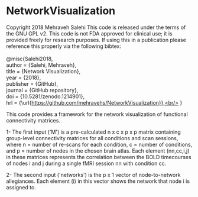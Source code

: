 # NetworkVisualization

Copyright 2018 Mehraveh Salehi
This code is released under the terms of the GNU GPL v2. This code
is not FDA approved for clinical use; it is provided
freely for research purposes. If using this in a publication
please reference this properly via the following bibtex:
<br/><br/>
@misc{Salehi2018,<br/>
  author = {Salehi, Mehraveh},<br/>
  title = {Network Visualization},<br/>
  year = {2018},<br/>
  publisher = {GitHub},<br/>
  journal = {GitHub repository},<br/>
  doi = {10.5281/zenodo.1214901},<br/>
  hrl = {\url{https://github.com/mehravehs/NetworkVisualization}},<br/>
}

This code provides a framework for the network visualization of functional connectivity matrices.

1- The first input ('M') is a pre-calculated n x c x p x p matrix containing group-level connectivity matrices
   for all conditions and scan sessions, where n = number of re-scans for each condition, 
   c = number of conditions, and p = number of nodes in the chosen brain atlas.
   Each element (nn,cc,i,j) in these matrices represents the correlation between the BOLD timecourses
   of nodes i and j during a single fMRI session nn with condition cc. 

2- The second input ('networks') is the p x 1 vector of node-to-network allegiances. Each element (i) in this vector shows the network that node i is assigned to.


